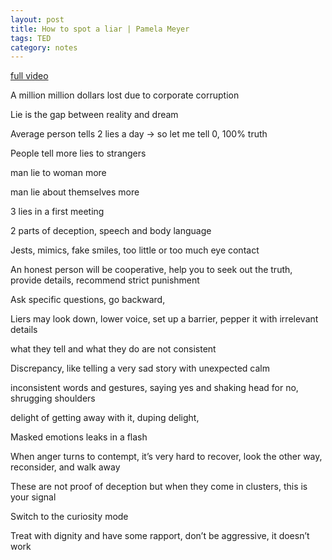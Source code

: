 ```yaml
---
layout: post
title: How to spot a liar | Pamela Meyer
tags: TED
category: notes 
--- 
```


[full video](https://www.youtube.com/watch?v=P_6vDLq64gE)


A million million dollars lost due to corporate corruption 

Lie is the gap between reality and dream 

Average person tells 2 lies a day -> so let me tell 0, 100% truth 

People tell more lies to strangers

 man lie to woman more

 man lie about themselves more

3 lies in a first meeting 

2 parts of deception, speech and body language 

Jests, mimics, fake smiles, too little or too much eye contact

An honest person will be cooperative, help you to seek out the truth, provide details, recommend strict punishment 

Ask specific questions, go backward, 

Liers may look down, lower voice, set up a barrier, pepper it with irrelevant details

what they tell and what they do are not consistent

Discrepancy, like telling a very sad story with unexpected calm

inconsistent words and gestures, saying yes and shaking head for no, shrugging shoulders 

delight of getting away with it, duping delight, 

Masked emotions leaks in a flash 

When anger turns to contempt, it’s very hard to recover, look the other way, reconsider, and walk away 

These are not proof of deception but when they come in clusters, this is your signal 

Switch to the curiosity mode 

Treat with dignity and have some rapport, don’t be aggressive, it doesn’t work 




